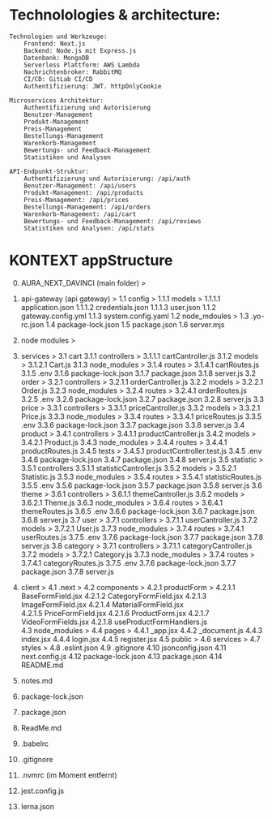 # Technolologies & architecture:

    Technologien und Werkzeuge:
        Frontend: Next.js
        Backend: Node.js mit Express.js
        Datenbank: MongoDB
        Serverless Plattform: AWS Lambda
        Nachrichtenbroker: RabbitMQ
        CI/CD: GitLab CI/CD
        Authentifizierung: JWT. httpOnlyCookie 

    Microservices Architektur:
        Authentifizierung und Autorisierung
        Benutzer-Management
        Produkt-Management
        Preis-Management
        Bestellungs-Management
        Warenkorb-Management
        Bewertungs- und Feedback-Management
        Statistiken und Analysen

    API-Endpunkt-Struktur:
        Authentifizierung und Autorisierung: /api/auth
        Benutzer-Management: /api/users
        Produkt-Management: /api/products
        Preis-Management: /api/prices
        Bestellungs-Management: /api/orders
        Warenkorb-Management: /api/cart
        Bewertungs- und Feedback-Management: /api/reviews
        Statistiken und Analysen: /api/stats


# KONTEXT appStructure

0.  AURA_NEXT_DAVINCI (main folder) >
1.  api-gateway (api gateway) >
    1.1 config >
        1.1.1 models >
            1.1.1.1 application.json
            1.1.1.2 credentials.json
            1.1.1.3 user.json
        1.1.2 gateway.config.yml
        1.1.3 system.config.yaml
    1.2 node_mdoules > 
    1.3 .yo-rc.json
    1.4 package-lock.json 
    1.5 package.json
    1.6 server.mjs
2.  node modules > 
3.  services >
    3.1 cart
        3.1.1 controllers >
            3.1.1.1 cartCantroller.js
        3.1.2 models >
            3.1.2.1 Cart.js
        3.1.3 node_modules > 
        3.1.4 routes >
            3.1.4.1 cartRoutes.js
        3.1.5 .env
        3.1.6 package-lock.json 
        3.1.7 package.json
        3.1.8 server.js
    3.2 order >
        3.2.1 controllers >
            3.2.1.1 orderCantroller.js
        3.2.2 models >
            3.2.2.1 Order.js
        3.2.3 node_modules >
        3.2.4 routes >
            3.2.4.1 orderRoutes.js
        3.2.5 .env
        3.2.6 package-lock.json
        3.2.7 package.json
        3.2.8 server.js
    3.3 price >
        3.3.1 controllers >
            3.3.1.1 priceCantroller.js
        3.3.2 models > 
            3.3.2.1 Price.js
        3.3.3 node_modules >
        3.3.4 routes >
            3.3.4.1 priceRoutes.js
        3.3.5 .env
        3.3.6 package-lock.json
        3.3.7 package.json
        3.3.8 server.js
    3.4 product >
        3.4.1 controllers >
            3.4.1.1 productCantroller.js
        3.4.2 models >
            3.4.2.1 Product.js
        3.4.3 node_modules >
        3.4.4 routes >
            3.4.4.1 productRoutes.js
        3.4.5 tests >
            3.4.5.1 productController.test.js
        3.4.5 .env
        3.4.6 package-lock.json
        3.4.7 package.json
        3.4.8 server.js
    3.5 statistic >
        3.5.1 controllers
            3.5.1.1 statisticCantroller.js
        3.5.2 models >
            3.5.2.1 Statistic.js
        3.5.3 node_modules >
        3.5.4 routes >
            3.5.4.1 statisticRoutes.js
        3.5.5 .env
        3.5.6 package-lock.json
        3.5.7 package.json
        3.5.8 server.js
    3.6 theme >
        3.6.1 controllers >
            3.6.1.1 themeCantroller.js
        3.6.2 models >
            3.6.2.1 Theme.js
        3.6.3 node_modules >
        3.6.4 routes >
            3.6.4.1 themeRoutes.js
        3.6.5 .env
        3.6.6 package-lock.json
        3.6.7 package.json
        3.6.8 server.js
    3.7 user >
        3.7.1 controllers >
            3.7.1.1 userCantroller.js
        3.7.2 models >
            3.7.2.1 User.js
        3.7.3 node_modules >
        3.7.4 routes >
            3.7.4.1 userRoutes.js
        3.7.5 .env
        3.7.6 package-lock.json
        3.7.7 package.json
        3.7.8 server.js
    3.8 category >
        3.7.1 controllers >
            3.7.1.1 categoryCantroller.js
        3.7.2 models >
            3.7.2.1 Category.js
        3.7.3 node_modules >
        3.7.4 routes >
            3.7.4.1 categoryRoutes.js
        3.7.5 .env
        3.7.6 package-lock.json
        3.7.7 package.json
        3.7.8 server.js
4. client >
    4.1 .next >
    4.2 components >
        4.2.1 productForm >
            4.2.1.1 BaseFormField.jsx
            4.2.1.2 CategoryFormField.jsx
            4.2.1.3 ImageFormField.jsx
            4.2.1.4 MaterialFormField.jsx  
            4.2.1.5 PriceFormField.jsx
            4.2.1.6 ProductForm.jsx
            4.2.1.7 VideoFormFields.jsx
            4.2.1.8 useProductFormHandlers.js  
    4.3 node_modules > 
    4.4 pages >
        4.4.1 _app.jsx
        4.4.2 _document.js
        4.4.3 index.jsx
        4.4.4 login.jsx
        4.4.5 register.jsx
    4.5 public >
    4.6 services >
    4.7 styles >
    4.8 .eslint.json
    4.9 .gitignore
    4.10 jsonconfig.json
    4.11 next.config.js
    4.12 package-lock.json
    4.13 package.json
    4.14 README.md

5. notes.md
6. package-lock.json
7. package.json
8. ReadMe.md
9. .babelrc
10. .gitignore
11. .nvmrc (im Moment entfernt)
12. jest.config.js
13. lerna.json
